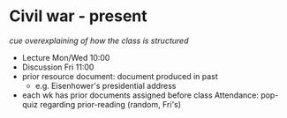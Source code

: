 # Civil war - present
*cue overexplaining of how the class is structured*
- Lecture Mon/Wed 10:00
- Discussion Fri 11:00
- prior resource document: document produced in past
	- e.g. Eisenhower's presidential address
- each wk has prior documents assigned before class
Attendance: pop-quiz regarding prior-reading (random, Fri's)
